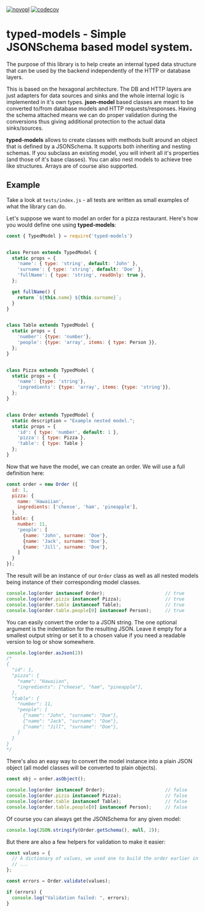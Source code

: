 [![novopl](https://circleci.com/gh/novopl/typed-models.svg?style=shield)](https://app.circleci.com/pipelines/github/novopl/typed-models)
[![codecov](https://codecov.io/gh/novopl/typed-models/branch/master/graph/badge.svg)](https://codecov.io/gh/novopl/typed-models)

# **typed-models** - Simple JSONSchema based model system.


The purpose of this library is to help create an internal typed data structure
that can be used by the backend independently of the HTTP or database layers.

This is based on the hexagonal architecture. The DB and HTTP layers are just
adapters for data sources and sinks and the whole internal logic is implemented
in it's own types. **json-model** based classes are meant to be converted
to/from database models and HTTP requests/responses. Having the schema attached
means we can do proper validation during the conversions thus giving additional
protection to the actual data sinks/sources.

**typed-models** allows to create classes with methods built around an object
that is defined by a JSONSchema. It supports both inheriting and nesting
schemas. If you subclass an existing model, you will inherit all it's
properties (and those of it's base classes). You can also nest models to achieve
tree like structures. Arrays are of course also supported.


## Example

Take a look at `tests/index.js` - all tests are written as small examples of
what the library can do.

Let's suppose we want to model an order for a pizza restaurant. Here's how you
would define one using **typed-models**:

```javascript
const { TypedModel } = require('typed-models')


class Person extends TypedModel {
  static props = {
    'name': { type: 'string', default: 'John' },
    'surname': { type: 'string', default: 'Doe' },
    'fullName': { type: 'string', readOnly: true },
  };

  get fullName() {
    return `${this.name} ${this.surname}`;
  }
}


class Table extends TypedModel {
  static props = {
    'number': {type: 'number'},
    'people': {type: 'array', items: { type: Person }},
  };
}


class Pizza extends TypedModel {
  static props = {
    'name': {type: 'string'},
    'ingredients': {type: 'array', items: {type: 'string'}},
  };
}


class Order extends TypedModel {
  static description = "Example nested model.";
  static props = {
    'id': { type: 'number', default: 1 },
    'pizza': { type: Pizza },
    'table': { type: Table }
  };
}
```

Now that we have the model, we can create an order. We will use a full
definition here:

```javascript
const order = new Order ({
  id: 1,
  pizza: {
    name: 'Hawaiian',
    ingredients: ['cheese', 'ham', 'pineapple'],
  },
  table: {
    number: 11,
    'people': [
      {name: 'John', surname: 'Doe'},
      {name: 'Jack', surname: 'Doe'},
      {name: 'Jill', surname: 'Doe'},
    ] 
  }
});
```

The result will be an instance of our `Order` class as well as all nested models
being instance of their corresponding model classes.

```javascript
console.log(order instanceof Order);                      // true
console.log(order.pizza instanceof Pizza);                // true  
console.log(order.table instanceof Table);                // true  
console.log(order.table.people[0] instanceof Person);     // true      
```

You can easily convert the order to a JSON string. The one optional argument is
the indentation for the resulting JSON. Leave it empty for a smallest output
string or set it to a chosen value if you need a readable version to log or show
somewhere.

```javascript
console.log(order.asJson(2))
/*
{
  "id": 1,
  "pizza": {
    "name": "Hawaiian",
    "ingredients": ["cheese", "ham", "pineapple"],
  },
  "table": {
    "number": 11,
    "people": [
      {"name": "John", "surname": "Doe"},
      {"name": "Jack", "surname": "Doe"},
      {"name": "Jill", "surname": "Doe"},
    ] 
  }
}
*/
```

There's also an easy way to convert the model instance into a plain JSON object
(all model classes will be converted to plain objects).

```javascript
const obj = order.asObject();

console.log(order instanceof Order);                      // false
console.log(order.pizza instanceof Pizza);                // false  
console.log(order.table instanceof Table);                // false  
console.log(order.table.people[0] instanceof Person);     // false      
```

Of course you can always get the JSONSchema for any given model:

```javascript
console.log(JSON.stringify(Order.getSchema(), null, 2));
```

But there are also a few helpers for validation to make it easier:

```javascript
const values = {
  // A dictionary of values, we used one to build the order earlier in this example.
  // ...
};

const errors = Order.validate(values);

if (errors) {
  console.log("Validation failed: ", errors);
}
```